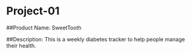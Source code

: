 # Project-01

##Product Name: SweetTooth

##Description: This is a weekly diabetes tracker to help people manage their health.